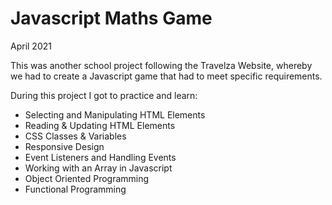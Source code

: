 # Javascript Maths Game

April 2021 

This was another school project following the Travelza Website, whereby we had to create a Javascript game that had to meet specific requirements.

During this project I got to practice and learn:

- Selecting and Manipulating HTML Elements
- Reading & Updating HTML Elements
- CSS Classes & Variables
- Responsive Design
- Event Listeners and Handling Events
- Working with an Array in Javascript
- Object Oriented Programming 
- Functional Programming